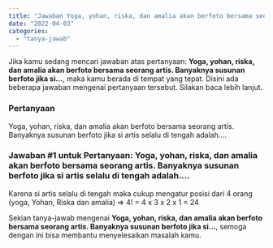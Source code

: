 ```yaml
---
title: "Jawaban Yoga, yohan, riska, dan amalia akan berfoto bersama seorang artis. Banyaknya susunan berfoto jika si..."
date: "2022-04-03"
categories: 
  - "tanya-jawab"
---
```


Jika kamu sedang mencari jawaban atas pertanyaan: **Yoga, yohan, riska, dan amalia akan berfoto bersama seorang artis. Banyaknya susunan berfoto jika si...**, maka kamu berada di tempat yang tepat. Disini ada beberapa jawaban mengenai pertanyaan tersebut. Silakan baca lebih lanjut.

### Pertanyaan

Yoga, yohan, riska, dan amalia akan berfoto bersama seorang artis. Banyaknya susunan berfoto jika si artis selalu di tengah adalah....  

### Jawaban #1 untuk Pertanyaan: Yoga, yohan, riska, dan amalia akan berfoto bersama seorang artis. Banyaknya susunan berfoto jika si artis selalu di tengah adalah....  

Karena si artis selalu di tengah maka cukup mengatur posisi dari 4 orang (yoga, Yohan, Riska dan amalia) => 4! = 4 x 3 x 2 x 1 = 24

Sekian tanya-jawab mengenai **Yoga, yohan, riska, dan amalia akan berfoto bersama seorang artis. Banyaknya susunan berfoto jika si...**, semoga dengan ini bisa membantu menyelesaikan masalah kamu.
